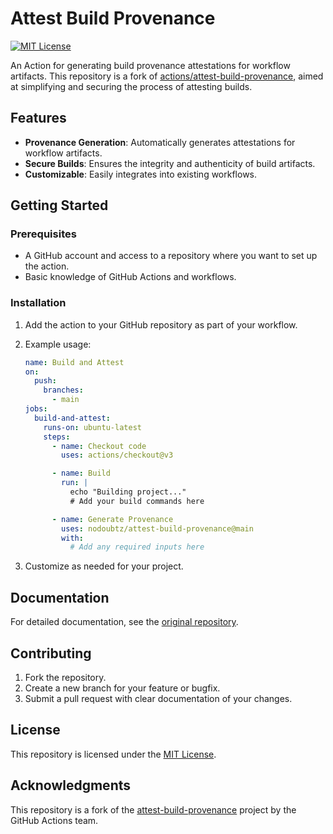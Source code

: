 # Attest Build Provenance

[![MIT License](https://img.shields.io/badge/license-MIT-blue.svg)](LICENSE)

An Action for generating build provenance attestations for workflow artifacts. This repository is a fork of [actions/attest-build-provenance](https://github.com/actions/attest-build-provenance), aimed at simplifying and securing the process of attesting builds.

## Features

- **Provenance Generation**: Automatically generates attestations for workflow artifacts.
- **Secure Builds**: Ensures the integrity and authenticity of build artifacts.
- **Customizable**: Easily integrates into existing workflows.

## Getting Started

### Prerequisites

- A GitHub account and access to a repository where you want to set up the action.
- Basic knowledge of GitHub Actions and workflows.

### Installation

1. Add the action to your GitHub repository as part of your workflow.
2. Example usage:

   ```yaml
   name: Build and Attest
   on:
     push:
       branches:
         - main
   jobs:
     build-and-attest:
       runs-on: ubuntu-latest
       steps:
         - name: Checkout code
           uses: actions/checkout@v3

         - name: Build
           run: |
             echo "Building project..."
             # Add your build commands here

         - name: Generate Provenance
           uses: nodoubtz/attest-build-provenance@main
           with:
             # Add any required inputs here
   ```

3. Customize as needed for your project.

## Documentation

For detailed documentation, see the [original repository](https://github.com/actions/attest-build-provenance).

## Contributing

1. Fork the repository.
2. Create a new branch for your feature or bugfix.
3. Submit a pull request with clear documentation of your changes.

## License

This repository is licensed under the [MIT License](LICENSE).

## Acknowledgments

This repository is a fork of the [attest-build-provenance](https://github.com/actions/attest-build-provenance) project by the GitHub Actions team.
